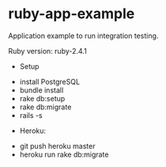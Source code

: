 # ruby-app-example
Application example to run integration testing.

Ruby version: ruby-2.4.1

* Setup
- install PostgreSQL
- bundle install
- rake db:setup
- rake db:migrate
- rails -s

* Heroku:
- git push heroku master
- heroku run rake db:migrate